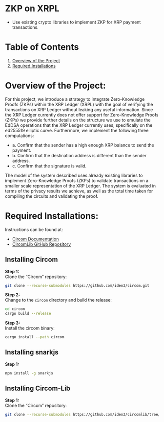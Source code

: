# ZKP on XRPL
- Use existing crypto libraries to implement ZKP for XRP payment transactions. 

# Table of Contents
1. [Overview of the Project](#Overview-of-the-Project)
2. [Required Installations](#required-installations)


# Overview of the Project:

For this project, we introduce a strategy to integrate Zero-Knowledge Proofs (ZKPs) within the XRP Ledger (XRPL) with the goal of verifying the transactions on XRP Ledger without leaking any useful information. Since the XRP Ledger currently does not offer support for Zero-Knowledge Proofs (ZKPs) we provide further details on the structure we use to emulate the EdDSA operations that the XRP Ledger currently uses, specifically on the ed255519 elliptic curve. Furthermore, we implement the following three computations:

- a. Confirm that the sender has a high enough XRP balance to send the payment.
- b. Confirm that the destination address is different than the sender address.
- c. Confirm that the signature is valid.

The model of the system described uses already existing libraries to implement Zero-Knowledge Proofs (ZKPs) to validate transactions on a smaller scale representation of the XRP Ledger. The system is evaluated in terms of the privacy results we achieve, as well as the total time taken for compiling the circuits and validating the proof. 


# Required Installations:

Instructions can be found at:
- [Circom Documentation](https://docs.circom.io/getting-started/installation/)
- [CircomLib GitHub Repository](https://github.com/iden3/circomlib/tree/master)

## Installing Circom
**Step 1:**  
Clone the “Circom” repository:
```bash
git clone --recurse-submodules https://github.com/iden3/circom.git
```

**Step 2:**  
Change to the `circom` directory and build the release:
```bash
cd circom
cargo build --release
```

**Step 3:**  
Install the circom binary:
```bash
cargo install --path circom
```
## Installing snarkjs
**Step 1:**  
```bash
npm install -g snarkjs
```
## Installing Circom-Lib
**Step 1:**  
Clone the “Circom” repository:
```bash
git clone --recurse-submodules https://github.com/iden3/circomlib/tree/master
```

















